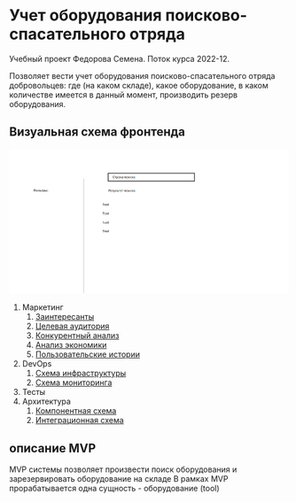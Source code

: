# Учет оборудования поисково-спасательного отряда

Учебный проект Федорова Семена. Поток курса 2022-12.

Позволяет вести учет оборудования поисково-спасательного отряда добровольцев: где (на каком складе), какое оборудование, в каком количестве имеется в данный момент, производить резерв оборудования.
## Визуальная схема фронтенда
![Макет фронта](imgs/design-layout.png)

1. Маркетинг
   1. [Заинтересанты](./docs/01-marketing/01-stakeholders.md)
   2. [Целевая аудитория](./docs/01-marketing/02-target-audience.md)
   3. [Конкурентный анализ](./docs/01-marketing/03-concurrency.md)
   4. [Анализ экономики](./docs/01-marketing/04-economy.md)
   5. [Пользовательские истории](./docs/01-marketing/05-user-stories.md)
2. DevOps
   1. [Схема инфраструктуры](./docs/02-devops/01-infrastruture.md)
   2. [Схема мониторинга](./docs/02-devops/02-monitoring.md)
3. Тесты
4. Архитектура
   1. [Компонентная схема](./docs/04-architecture/01-arch.md)
   2. [Интеграционная схема](./docs/04-architecture/02-integration.md)
   
## описание MVP
MVP системы позволяет произвести поиск оборудования и зарезервировать оборудование на складе
В рамках MVP прорабатывается одна сущность - оборудование (tool)
